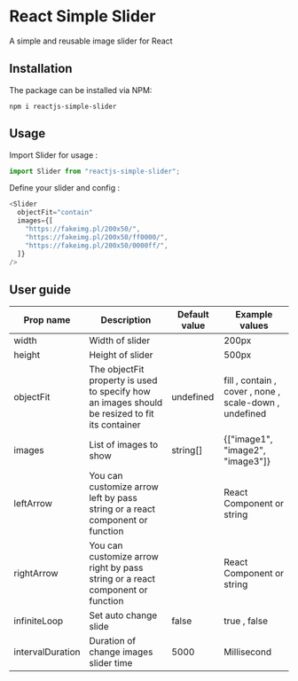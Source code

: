 # React Simple Slider

A simple and reusable image slider for React

## Installation

The package can be installed via NPM:

```
npm i reactjs-simple-slider
```

## Usage

Import Slider for usage :

```js
import Slider from "reactjs-simple-slider";
```

Define your slider and config :

```js
<Slider
  objectFit="contain"
  images={[
    "https://fakeimg.pl/200x50/",
    "https://fakeimg.pl/200x50/ff0000/",
    "https://fakeimg.pl/200x50/0000ff/",
  ]}
/>
```

## User guide

| Prop name        | Description                                                                                    | Default value | Example values                                         |
| ---------------- | ---------------------------------------------------------------------------------------------- | ------------- | ------------------------------------------------------ |
| width            | Width of slider                                                                                |               | 200px                                                  |
| height           | Height of slider                                                                               |               | 500px                                                  |
| objectFit        | The objectFit property is used to specify how an images should be resized to fit its container | undefined     | fill , contain , cover , none , scale-down , undefined |
| images           | List of images to show                                                                         | string[]      | {["image1", "image2", "image3"]}                       |
| leftArrow        | You can customize arrow left by pass string or a react component or function                   |               | React Component or string                              |
| rightArrow       | You can customize arrow right by pass string or a react component or function                  |               | React Component or string                              |
| infiniteLoop     | Set auto change slide                                                                          | false         | true , false                                           |
| intervalDuration | Duration of change images slider time                                                          | 5000          | Millisecond                                            |
